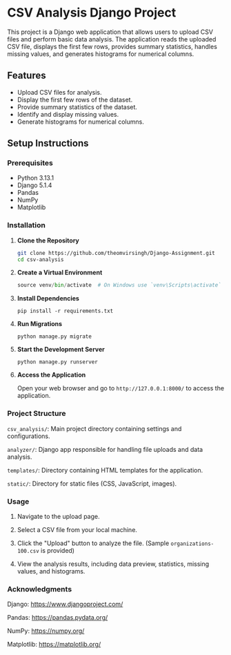 # CSV Analysis Django Project

This project is a Django web application that allows users to upload CSV files and perform basic data analysis. The application reads the uploaded CSV file, displays the first few rows, provides summary statistics, handles missing values, and generates histograms for numerical columns.

## Features

- Upload CSV files for analysis.
- Display the first few rows of the dataset.
- Provide summary statistics of the dataset.
- Identify and display missing values.
- Generate histograms for numerical columns.

## Setup Instructions

### Prerequisites

- Python 3.13.1
- Django 5.1.4
- Pandas
- NumPy
- Matplotlib

### Installation

1. **Clone the Repository**

      ```bash
      git clone https://github.com/theomvirsingh/Django-Assignment.git
      cd csv-analysis
      ```
2. **Create a Virtual Environment**

   ```python -m venv venv
   source venv/bin/activate  # On Windows use `venv\Scripts\activate`
   ```

3. **Install Dependencies**

   ```pip install -r requirements.txt```

4. **Run Migrations**

   ```python manage.py migrate```

5. **Start the Development Server**

   ```python manage.py runserver```

6. **Access the Application**

   Open your web browser and go to `http://127.0.0.1:8000/` to access the application.

### Project Structure

   `csv_analysis/`: Main project directory containing settings and configurations.
   
   `analyzer/`: Django app responsible for handling file uploads and data analysis.
   
   `templates/`: Directory containing HTML templates for the application.
   
   `static/`: Directory for static files (CSS, JavaScript, images).

### Usage

   1. Navigate to the upload page.
      
   2. Select a CSV file from your local machine.
      
   3. Click the "Upload" button to analyze the file. (Sample `organizations-100.csv` is provided)
      
   4. View the analysis results, including data preview, statistics, missing values, and histograms.

### Acknowledgments

Django: https://www.djangoproject.com/ 

Pandas: https://pandas.pydata.org/

NumPy: https://numpy.org/

Matplotlib: https://matplotlib.org/
